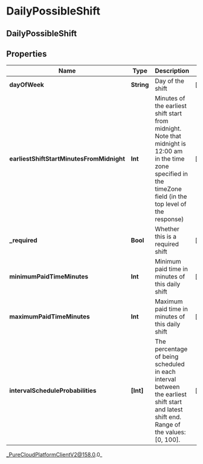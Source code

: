 # DailyPossibleShift

## DailyPossibleShift

## Properties

|Name | Type | Description | Notes|
|------------ | ------------- | ------------- | -------------|
| **dayOfWeek** | **String** | Day of the shift | [optional] |
| **earliestShiftStartMinutesFromMidnight** | **Int** | Minutes of the earliest shift start from midnight. Note that midnight is 12:00 am in the time zone specified in the timeZone field (in the top level of the response) | [optional] |
| **_required** | **Bool** | Whether this is a required shift | [optional] |
| **minimumPaidTimeMinutes** | **Int** | Minimum paid time in minutes of this daily shift | [optional] |
| **maximumPaidTimeMinutes** | **Int** | Maximum paid time in minutes of this daily shift | [optional] |
| **intervalScheduleProbabilities** | **[Int]** | The percentage of being scheduled in each interval between the earliest shift start and latest shift end. Range of the values: [0, 100]. | [optional] |



_PureCloudPlatformClientV2@158.0.0_
